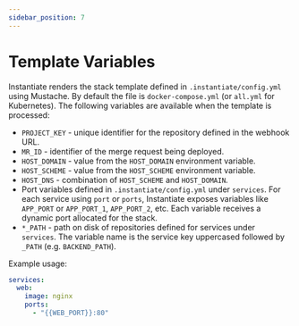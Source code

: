 ```yaml
---
sidebar_position: 7
---
```


# Template Variables

Instantiate renders the stack template defined in `.instantiate/config.yml` using Mustache. By default the file is `docker-compose.yml` (or `all.yml` for Kubernetes). The following variables are available when the template is processed:

- `PROJECT_KEY` - unique identifier for the repository defined in the webhook URL.
- `MR_ID` - identifier of the merge request being deployed.
- `HOST_DOMAIN` - value from the `HOST_DOMAIN` environment variable.
- `HOST_SCHEME` - value from the `HOST_SCHEME` environment variable.
- `HOST_DNS` - combination of `HOST_SCHEME` and `HOST_DOMAIN`.
- Port variables defined in `.instantiate/config.yml` under `services`. For each service using `port` or `ports`, Instantiate exposes variables like `APP_PORT` or `APP_PORT_1`, `APP_PORT_2`, etc. Each variable receives a dynamic port allocated for the stack.
- `*_PATH` - path on disk of repositories defined for services under `services`. The variable name is the service key uppercased followed by `_PATH` (e.g. `BACKEND_PATH`).

Example usage:

```yaml
services:
  web:
    image: nginx
    ports:
      - "{{WEB_PORT}}:80"
```
